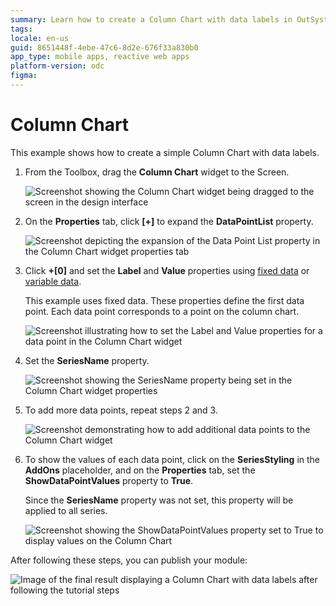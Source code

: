 ```yaml
---
summary: Learn how to create a Column Chart with data labels in OutSystems Developer Cloud (ODC) using the Column Chart widget and various properties.
tags: 
locale: en-us
guid: 8651448f-4ebe-47c6-8d2e-676f33a830b0
app_type: mobile apps, reactive web apps
platform-version: odc
figma:
---
```


# Column Chart

This example shows how to create a simple Column Chart with data labels. 

1. From the Toolbox, drag the **Column Chart** widget to the Screen.

    ![Screenshot showing the Column Chart widget being dragged to the screen in the design interface](images/chartcolumn-drag-ss.png "Dragging the Column Chart Widget")

1. On the **Properties** tab, click **[+]** to expand the **DataPointList** property.

    ![Screenshot depicting the expansion of the Data Point List property in the Column Chart widget properties tab](images/chartcolumn-expand-ss.png "Expanding the Data Point List Property")

1. Click **+[0]** and set the **Label** and **Value** properties using [fixed data](data.md#populate-your-chart-with-fixed-data) or [variable data](data.md#populate-your-chart-with-variable-data).

    This example uses fixed data. These properties define the first data point. Each data point corresponds to a point on the column chart. 

    ![Screenshot illustrating how to set the Label and Value properties for a data point in the Column Chart widget](images/chartcolumn-datapointlist-ss.png "Setting the Data Point Properties")

1. Set the **SeriesName** property.

    ![Screenshot showing the SeriesName property being set in the Column Chart widget properties](images/chart-seriesname-ss.png "Setting the Series Name")

1. To add more data points, repeat steps 2 and 3.

    ![Screenshot demonstrating how to add additional data points to the Column Chart widget](images/chartcolumn-extradatapoints-ss.png "Adding More Data Points")

1. To show the values of each data point, click on the **SeriesStyling** in the **AddOns** placeholder, and on the **Properties** tab, set the **ShowDataPointValues** property to **True**.

    Since the **SeriesName** property was not set, this property will be applied to all series.

    ![Screenshot showing the ShowDataPointValues property set to True to display values on the Column Chart](images/chartcolumn-showdatapoint-ss.png "Enabling Data Point Value Display")

After following these steps, you can publish your module:

![Image of the final result displaying a Column Chart with data labels after following the tutorial steps](images/chartcolumn-result.png "Final Column Chart Pattern Result")
